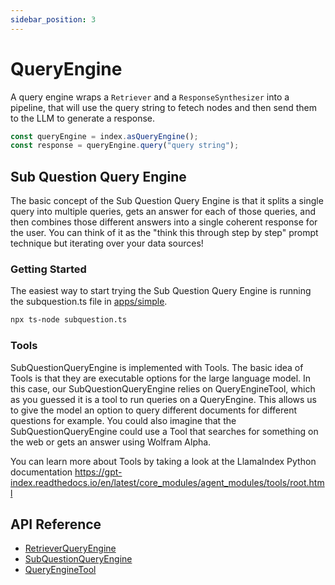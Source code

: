 ```yaml
---
sidebar_position: 3
---
```


# QueryEngine

A query engine wraps a `Retriever` and a `ResponseSynthesizer` into a pipeline, that will use the query string to fetech nodes and then send them to the LLM to generate a response.

```typescript
const queryEngine = index.asQueryEngine();
const response = queryEngine.query("query string");
```

## Sub Question Query Engine

The basic concept of the Sub Question Query Engine is that it splits a single query into multiple queries, gets an answer for each of those queries, and then combines those different answers into a single coherent response for the user. You can think of it as the "think this through step by step" prompt technique but iterating over your data sources!

### Getting Started

The easiest way to start trying the Sub Question Query Engine is running the subquestion.ts file in [apps/simple](https://github.com/run-llama/LlamaIndexTS/blob/main/apps/simple/subquestion.ts).

```bash
npx ts-node subquestion.ts
```

### Tools

SubQuestionQueryEngine is implemented with Tools. The basic idea of Tools is that they are executable options for the large language model. In this case, our SubQuestionQueryEngine relies on QueryEngineTool, which as you guessed it is a tool to run queries on a QueryEngine. This allows us to give the model an option to query different documents for different questions for example. You could also imagine that the SubQuestionQueryEngine could use a Tool that searches for something on the web or gets an answer using Wolfram Alpha.

You can learn more about Tools by taking a look at the LlamaIndex Python documentation https://gpt-index.readthedocs.io/en/latest/core_modules/agent_modules/tools/root.html

## API Reference

- [RetrieverQueryEngine](../../api/classes/RetrieverQueryEngine.md)
- [SubQuestionQueryEngine](../../api/classes/SubQuestionQueryEngine.md)
- [QueryEngineTool](../../api/interfaces/QueryEngineTool.md)
